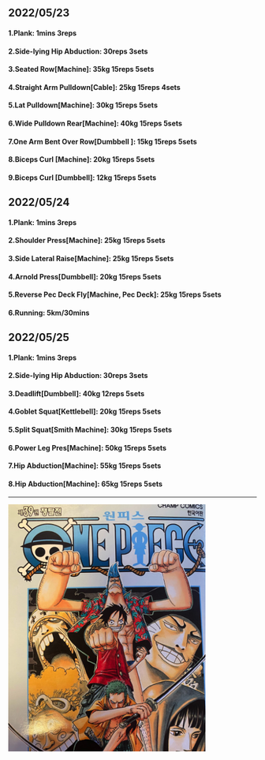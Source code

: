 ## 2022/05/23
#### 1.Plank: 1mins 3reps
#### 2.Side-lying Hip Abduction: 30reps 3sets
#### 3.Seated Row\[Machine\]: 35kg 15reps 5sets
#### 4.Straight Arm Pulldown\[Cable\]: 25kg 15reps 4sets
#### 5.Lat Pulldown\[Machine\]: 30kg 15reps 5sets
#### 6.Wide Pulldown Rear\[Machine\]: 40kg 15reps 5sets
#### 7.One Arm Bent Over Row\[Dumbbell \]: 15kg 15reps 5sets
#### 8.Biceps Curl \[Machine\]: 20kg 15reps 5sets
#### 9.Biceps Curl \[Dumbbell\]: 12kg 15reps 5sets

## 2022/05/24
#### 1.Plank: 1mins 3reps
#### 2.Shoulder Press\[Machine\]: 25kg 15reps 5sets
#### 3.Side Lateral Raise\[Machine\]: 25kg 15reps 5sets
#### 4.Arnold Press\[Dumbbell\]: 20kg 15reps 5sets
#### 5.Reverse Pec Deck Fly\[Machine, Pec Deck\]: 25kg 15reps 5sets
#### 6.Running: 5km/30mins

## 2022/05/25
#### 1.Plank: 1mins 3reps
#### 2.Side-lying Hip Abduction: 30reps 3sets
#### 3.Deadlift\[Dumbbell\]: 40kg 12reps 5sets
#### 4.Goblet Squat\[Kettlebell\]: 20kg 15reps 5sets
#### 5.Split Squat\[Smith Machine\]: 30kg 15reps 5sets
#### 6.Power Leg Pres\[Machine\]: 50kg 15reps 5sets
#### 7.Hip Abduction\[Machine\]: 55kg 15reps 5sets
#### 8.Hip Abduction\[Machine\]: 65kg 15reps 5sets

---

<img src='./_resources/__039.png' width='400px' />
